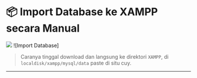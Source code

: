 # 📦 Import Database ke XAMPP secara Manual
<img src="https://tenor.com/view/punishing-gray-raven-lucia-pyroath-gif-15894223481664189517">
![Import Database]

> Caranya tinggal download dan langsung ke direktori `XAMPP`, di `localdisk/xampp/mysql/data` paste di situ cuy.

---
